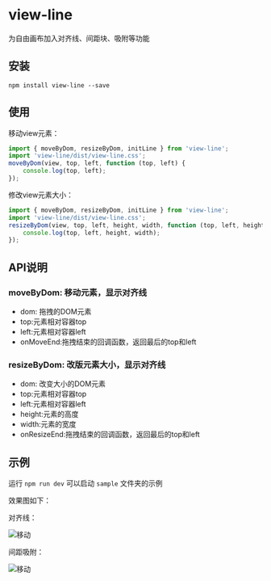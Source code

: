 # view-line

为自由画布加入对齐线、间距块、吸附等功能

## 安装
```
npm install view-line --save
```
## 使用

移动view元素：
```js
import { moveByDom, resizeByDom, initLine } from 'view-line';
import 'view-line/dist/view-line.css';
moveByDom(view, top, left, function (top, left) {
    console.log(top, left);
});
```

修改view元素大小：
```js
import { moveByDom, resizeByDom, initLine } from 'view-line';
import 'view-line/dist/view-line.css';
resizeByDom(view, top, left, height, width, function (top, left, height, width) {
    console.log(top, left, height, width);
});
```

## API说明

### moveByDom: 移动元素，显示对齐线
- dom: 拖拽的DOM元素
- top:元素相对容器top
- left:元素相对容器left
- onMoveEnd:拖拽结束的回调函数，返回最后的top和left

### resizeByDom: 改版元素大小，显示对齐线
- dom: 改变大小的DOM元素
- top:元素相对容器top
- left:元素相对容器left
- height:元素的高度
- width:元素的宽度
- onResizeEnd:拖拽结束的回调函数，返回最后的top和left


## 示例

运行 `npm run dev` 可以启动 `sample` 文件夹的示例

效果图如下：

对齐线：

![移动](https://pic2.zhimg.com/v2-f81a12164a75b98d501811613841065d_b.webp)

间距吸附：

![移动](https://pic4.zhimg.com/v2-e6eefcd486ab43d7002757d8a94a030b_b.webp)
